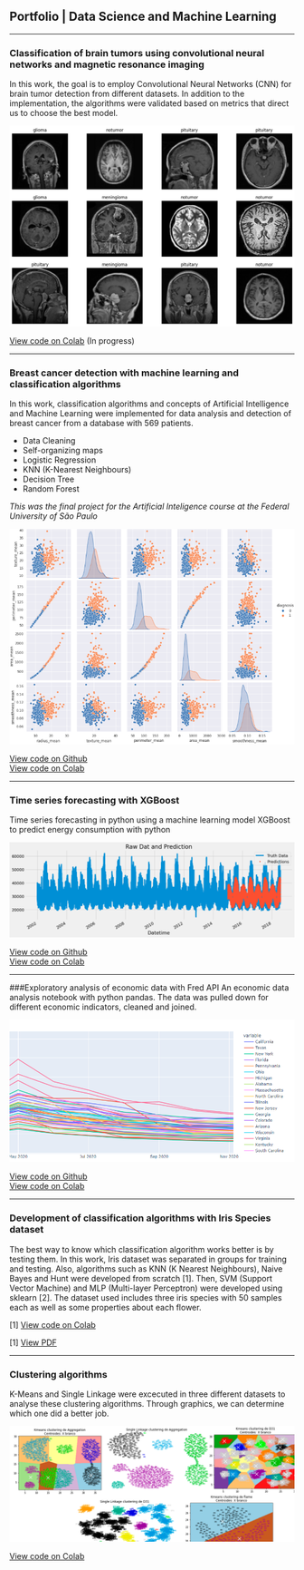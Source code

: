 
## Portfolio | Data Science and Machine Learning

---

### Classification of brain tumors using convolutional neural networks and magnetic resonance imaging
In this work, the goal is to employ Convolutional Neural Networks (CNN) for brain tumor detection from different datasets. In addition to the implementation, the algorithms were validated based on metrics that direct us to choose the best model.


<img src="images/post1.png?raw=true" />

[View code on Colab](https://colab.research.google.com/) (In progress)

---

### Breast cancer detection with machine learning and classification algorithms
In this work, classification algorithms and concepts of Artificial Intelligence and Machine Learning were implemented for data analysis and detection of breast cancer from a database with 569 patients.
- Data Cleaning
- Self-organizing maps
- Logistic Regression
- KNN (K-Nearest Neighbours)
- Decision Tree
- Random Forest

_This was the final project for the Artificial Inteligence course at the Federal University of São Paulo_

<img src="images/post-IA1.png?raw=true" />

[View code on Github](https://github.com/muriloholtz/classification_of_brain_tumor/blob/main/brain_tumor_classification.ipynb) <br>
[View code on Colab](https://colab.research.google.com/drive/1QaIJh07BPz6B41tV4CaFBwkQl2Xr4r-x?usp=sharing)

---

### Time series forecasting with XGBoost
Time series forecasting in python using a machine learning model XGBoost to predict energy consumption with python

<img src="images/post-XGBoost.png?raw=true" />

[View code on Github](https://github.com/muriloholtz/time_series_forecasting_w_XGBoost/blob/main/time_series_forecasting_w_XGBoost.ipynb) <br>
[View code on Colab](https://colab.research.google.com/drive/1mMJ5XlKjn_qHcznWwi36_WSKQopyKnwL?usp=sharing)

---

###Exploratory analysis of economic data with Fred API
An economic data analysis notebook with python pandas. The data was pulled down for different economic indicators, cleaned and joined.

<img src="images/post-economic.png?raw=true" />

[View code on Github](https://github.com/muriloholtz/economic_data_analysis/blob/main/economic_data_analysis.ipynb) <br>
[View code on Colab](https://colab.research.google.com/drive/1tla9a2UPGgNUzIqyw6xzBGq3wYc8ImSI?usp=sharing)

---


### Development of classification algorithms with Iris Species dataset
The best way to know which classification algorithm works better is by testing them. In this work, Iris dataset was separated in groups for training and testing. Also, algorithms such as KNN (K Nearest Neighbours), Naive Bayes and Hunt were developed from scratch [1]. Then, SVM (Support Vector Machine) and MLP (Multi-layer Perceptron) were developed using sklearn [2].
The dataset used includes three iris species with 50 samples each as well as some properties about each flower.

[1] [View code on Colab](https://colab.research.google.com/drive/1dfI1twAIBGb7UJna3posjjmtAWBJIgAJ?usp=sharing)

[1] [View PDF](/post-Iris.pdf)

---

### Clustering algorithms
K-Means and Single Linkage were excecuted in three different datasets to analyse these clustering algorithms. Through graphics, we can determine which one did a better job. 

<img src="images/post-clustering.png?raw=true" />

[View code on Colab](https://colab.research.google.com/drive/1zD5M_T--WJvxCwOemLocA0aXMS-mMizm?usp=sharing)


